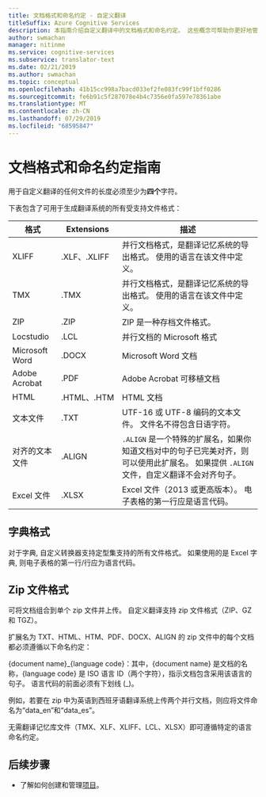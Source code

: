 ```yaml
---
title: 文档格式和命名约定 - 自定义翻译
titleSuffix: Azure Cognitive Services
description: 本指南介绍自定义翻译中的文档格式和命名约定。 这些概念可帮助你更好地管理文档名称，避免发生命名冲突。
author: swmachan
manager: nitinme
ms.service: cognitive-services
ms.subservice: translator-text
ms.date: 02/21/2019
ms.author: swmachan
ms.topic: conceptual
ms.openlocfilehash: 41b15cc998a7bacd033ef2fe083fc99f1bff0286
ms.sourcegitcommit: fe6b91c5f287078e4b4c7356e0fa597e78361abe
ms.translationtype: MT
ms.contentlocale: zh-CN
ms.lasthandoff: 07/29/2019
ms.locfileid: "68595847"
---
```

# <a name="document-formats-and-naming-convention-guidance"></a>文档格式和命名约定指南

用于自定义翻译的任何文件的长度必须至少为**四个**字符。

下表包含了可用于生成翻译系统的所有受支持文件格式：

| 格式            | Extensions   | 描述                                                                                                                                                                                                                                                                    |
|-------------------|--------------|--------------------------------------------------------------------------------------------------------------------------------------------------------------------------------------------------------------------------------------------------------------------------------|
| XLIFF             | .XLF、.XLIFF | 并行文档格式，是翻译记忆系统的导出格式。 使用的语言在该文件中定义。                                                                                                                                                              |
| TMX               | .TMX         | 并行文档格式，是翻译记忆系统的导出格式。 使用的语言在该文件中定义。                                                                                                                                                              |
| ZIP               | .ZIP         | ZIP 是一种存档文件格式。                                                                                                                                                                                                        |
| Locstudio         | .LCL         | 并行文档的 Microsoft 格式                                                                                                                                                                                                                                      |
| Microsoft Word    | .DOCX        | Microsoft Word 文档                                                                                                                                                                                                                                                        |
| Adobe Acrobat     | .PDF         | Adobe Acrobat 可移植文档                                                                                                                                                                                                                                                |
| HTML              | .HTML、.HTM  | HTML 文档                                                                                                                                                                                                                                                                  |
| 文本文件         | .TXT         | UTF-16 或 UTF-8 编码的文本文件。 文件名不得包含日语字符。                                                                                                                                                                                        |
| 对齐的文本文件 | .ALIGN       | `.ALIGN` 是一个特殊的扩展名，如果你知道文档对中的句子已完美对齐，则可以使用此扩展名。 如果提供 `.ALIGN` 文件，自定义翻译不会对齐句子。 |
| Excel 文件        | .XLSX        | Excel 文件（2013 或更高版本）。 电子表格的第一行应是语言代码。                                                                                                                                                                                                                                                      |

## <a name="dictionary-formats"></a>字典格式

对于字典, 自定义转换器支持定型集支持的所有文件格式。 如果使用的是 Excel 字典, 则电子表格的第一行/行应为语言代码。

## <a name="zip-file-formats"></a>Zip 文件格式

可将文档组合到单个 zip 文件并上传。 自定义翻译支持 zip 文件格式（ZIP、GZ 和 TGZ）。

扩展名为 TXT、HTML、HTM、PDF、DOCX、ALIGN 的 zip 文件中的每个文档都必须遵循以下命名约定：

{document name}\_{language code}：其中，{document name} 是文档的名称，{language code} 是 ISO 语言 ID（两个字符），指示文档包含采用该语言的句子。 语言代码的前面必须有下划线 (_)。

例如，若要在 zip 中为英语到西班牙语翻译系统上传两个并行文档，则应将文件命名为“data_en”和“data_es”。

无需翻译记忆库文件（TMX、XLF、XLIFF、LCL、XLSX）即可遵循特定的语言命名约定。  

## <a name="next-steps"></a>后续步骤

- 了解如何创建和管理[项目](workspace-and-project.md#what-is-a-custom-translator-project)。
